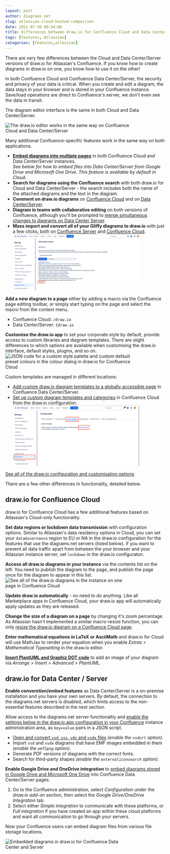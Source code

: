 ```yaml
---
layout: post
author: diagrams.net
slug: atlassian-cloud-hosted-comparison
date: 2021-07-30 09:54:00
title: Differences between draw.io for Confluence Cloud and Data Center/Server 
tags: [features, Atlassian]
categories: [features,atlassian]
---
```


There are very few differences between the Cloud and Data Center/Server versions of draw.io for Atlassian's Confluence. If you know how to create diagrams in draw.io on one, you know how to use it on the other!

In both Confluence Cloud and Confluence Data Center/Server, the security and privacy of your data is critical. When you create and edit a diagram, the data stays in your browser and is stored in your Confluence instance. 
Save/load operations are direct to Confluence's server, we don't even see the data in transit.

The diagram editor interface is the same in both Cloud and Data Center/Server. 

<img src="/assets/img/blog/drawio-confluence-cloud-demo.gif" style="width=100%;max-width:400px;height:auto;" alt="The draw.io editor works in the same way on Confluence Cloud and Data Center/Server">

Many additional Confluence-specific features work in the same way on both applications.

* [**Embed diagrams into multiple pages**](/https://drawio-app.com/embed-existing-draw-io-diagrams-in-confluence-pages/) in both Confluence Cloud and Data Center/Server instances. 
<br />_See below for how to embed files into Data Center/Server from Google Drive and Microsoft One Drive. This feature is available by default in Cloud._
* **Search for diagrams using the Confluence search** with both draw.io for Cloud and Data Center/Server - the search includes both the name of the attached diagrams and the text in the diagram. 
* **Comment on draw.io diagrams** on [Confluence Cloud](https://drawio-app.com/comment-diagrams-confluence-cloud/) and on [Data Center/Server](https://drawio-app.com/comment-on-draw-io-diagrams-in-confluence-server/).
* **Diagram in teams with collaborative editing** on both versions of Confluence, although you'll be prompted to [merge simultaneous changes to diagrams on Data Center Server](https://drawio-app.com/merge-diagram-edits-confluence-server/).
* **Mass import and convert all of your Gliffy diagrams to draw.io** with just a few clicks, both on [Confluence Server](/doc/faq/mass-import-gliffy-confluence-server.html) and [Confluence Cloud](/doc/faq/mass-import-gliffy-confluence-cloud.html).
<br /><img src="/assets/img/blog/confluence-cloud-gliffy-import-log.png" style="width=100%;max-width:400px;height:auto;" alt="Log of the Gliffy mass import to draw.io in Confluence Cloud">

**Add a new diagram to a page** either by adding a macro via the Confluence page editing toolbar, or simply start typing on the page and select the macro from the context menu.
* Confluence Cloud: ``/draw.io``
* Data Center/Server: ``{draw.io``

**Customise the draw.io app** to set your corporate style by default, provide access to custom libraries and diagram templates. There are slight differences to which options are available when customising the draw.io interface, default styles, plugins, and so on. 
<br /><img src="/assets/img/blog/custom-colours-json-confluence-cloud.png" style="width=100%;max-width:400px;height:auto;" alt="JSON code for a custom style palette and custom default preset colours in the colour dialog in draw.io for Confluence Cloud">

Custom templates are managed in different locations: 
* [Add custom draw.io diagram templates to a globally accessible page](/doc/faq/custom-templates-confluence-server.html) in Confluence Data Center/Server.
* [Set up custom diagram templates and categories](/doc/faq/custom-templates-confluence-cloud.html) in Confluence Cloud from the draw.io configuration. 
<br /><img src="/assets/img/blog/open-custom-templates-confluence-cloud-admin.png" style="width=100%;max-width:400px;height:auto;" alt="Go to the Templates page via the draw.io Configuration in Confluence Cloud">


[See all of the draw.io configuration and customisation options](/doc/faq/configure-diagram-editor.html)

There are a few other differences in functionality, detailed below.

## draw.io for Confluence Cloud

draw.io for Confluence Cloud has a few additional features based on Atlassian's Cloud-only functionality.

**Set data regions or lockdown data transmission** with configuration options. Similar to Atlassian's data residency options in Cloud, you can set your ``dataGovernance`` region to EU or NA in the draw.io configuration for the features that use the diagrams.net servers (listed below). If you want to prevent all data traffic apart from between the your browser and your Atlassian instance server, set ``lockdown`` in the draw.io configuraton.

**Access all draw.io diagrams in your instance** via the contents list on the left.  You need to publish the diagram to the page, and publish the page once for the diagram to appear in this list.
<br /><img src="/assets/img/blog/confluence-cloud-list-drawio-diagrams.png" style="width=100%;max-width:400px;height:auto;" alt="See all of the draw.io diagrams in the instance on one page in Confluence Cloud">

**Update draw.io automatically** - no need to do anything. Like all Marketplace apps in Confluence Cloud, your draw.io app will automatically apply updates as they are released.

**Change the size of a diagram on a page** by changing it's zoom percentage. As Atlassian hasn't implemented a similar macro-resize function, you can only [resize the draw.io diagram on a Confluence Cloud page](/doc/faq/resize-viewer-confluence-cloud.html).

**Enter mathematical equations in LaTeX or AsciiMath** and draw.io for Cloud will use MathJax to render your equation when you enable _Extras > Mathematical Typesetting_ in the draw.io editor. 

**[Insert PlantUML and Graphiz DOT code](https://drawio-app.com/use-plantuml-in-draw-io/)** to add an image of your diagram via _Arrange > Insert > Advanced > PlantUML_.

## draw.io for Data Center / Server

**Enable converstion/embed features** as Data Center/Server is a on-premise installation and you have your own servers. By default, the connection to the diagrams.net servers is disabled, which limits access to the non-essential features described in the next section. 

Allow access to the diagrams.net server functionaltiy and [enable the settings below in the draw.io app configuration in your Confluence](/doc/faq/configure-drawio-confluence-server.html) instance administration area, as ``key=value`` pairs in a JSON script.

* [Open and convert ``vsd``, ``vss``, ``vdx`` and ``vsdx`` files](/doc/faq/open-vsd-files-confluence-server.html) _(enable the ``vsdurl`` option)_.
* Import ``vsd`` and ``vsdx`` diagrams that have EMF images embedded in them _(enable the  ``emf2png`` option)_.
* Generate PDF versions of diagrams with the correct fonts.
* Search for third-party shapes _(enable the ``externaliconsearch`` option)_.

**Enable Google Drive and OneDrive integration** to [embed diagrams stored in Google Drive and Microsoft One Drive]((/doc/faq/googledrive-onedrive-integration-enable-confluence-server.html)) into Confluence Data Center/Server pages.

1. Go to the Confluence administration, select _Configuration_ under the _draw.io add-on_ section, then select the _Google Drive/OneDrive Integration_ tab.
2. Select either _Simple integration_ to communicate with these platforms, or _Full integration_ if you have created an app within these cloud platforms and want all communication to go through your servers.

Now your Confluence users can embed diagram files from various file storage locations.

<img src="/assets/img/blog/embed-diagrams-confluence-server.png" style="width=100%;max-width:400px;height:auto;" alt="Embedded diagrams in draw.io for Confluence Data Center and Server">